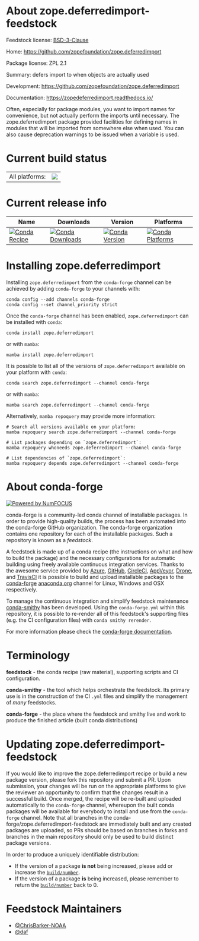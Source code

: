 About zope.deferredimport-feedstock
===================================

Feedstock license: [BSD-3-Clause](https://github.com/conda-forge/zope.deferredimport-feedstock/blob/main/LICENSE.txt)

Home: https://github.com/zopefoundation/zope.deferredimport

Package license: ZPL 2.1

Summary: defers import to when objects are actually used

Development: https://github.com/zopefoundation/zope.deferredimport

Documentation: https://zopedeferredimport.readthedocs.io/

Often, especially for package modules, you want to import names for
convenience, but not actually perform the imports until necessary.
The zope.deferredimport package provided facilities for defining
names in modules that will be imported from somewhere else when
used. You can also cause deprecation warnings to be issued when a
variable is used.


Current build status
====================


<table><tr><td>All platforms:</td>
    <td>
      <a href="https://dev.azure.com/conda-forge/feedstock-builds/_build/latest?definitionId=8755&branchName=main">
        <img src="https://dev.azure.com/conda-forge/feedstock-builds/_apis/build/status/zope.deferredimport-feedstock?branchName=main">
      </a>
    </td>
  </tr>
</table>

Current release info
====================

| Name | Downloads | Version | Platforms |
| --- | --- | --- | --- |
| [![Conda Recipe](https://img.shields.io/badge/recipe-zope.deferredimport-green.svg)](https://anaconda.org/conda-forge/zope.deferredimport) | [![Conda Downloads](https://img.shields.io/conda/dn/conda-forge/zope.deferredimport.svg)](https://anaconda.org/conda-forge/zope.deferredimport) | [![Conda Version](https://img.shields.io/conda/vn/conda-forge/zope.deferredimport.svg)](https://anaconda.org/conda-forge/zope.deferredimport) | [![Conda Platforms](https://img.shields.io/conda/pn/conda-forge/zope.deferredimport.svg)](https://anaconda.org/conda-forge/zope.deferredimport) |

Installing zope.deferredimport
==============================

Installing `zope.deferredimport` from the `conda-forge` channel can be achieved by adding `conda-forge` to your channels with:

```
conda config --add channels conda-forge
conda config --set channel_priority strict
```

Once the `conda-forge` channel has been enabled, `zope.deferredimport` can be installed with `conda`:

```
conda install zope.deferredimport
```

or with `mamba`:

```
mamba install zope.deferredimport
```

It is possible to list all of the versions of `zope.deferredimport` available on your platform with `conda`:

```
conda search zope.deferredimport --channel conda-forge
```

or with `mamba`:

```
mamba search zope.deferredimport --channel conda-forge
```

Alternatively, `mamba repoquery` may provide more information:

```
# Search all versions available on your platform:
mamba repoquery search zope.deferredimport --channel conda-forge

# List packages depending on `zope.deferredimport`:
mamba repoquery whoneeds zope.deferredimport --channel conda-forge

# List dependencies of `zope.deferredimport`:
mamba repoquery depends zope.deferredimport --channel conda-forge
```


About conda-forge
=================

[![Powered by
NumFOCUS](https://img.shields.io/badge/powered%20by-NumFOCUS-orange.svg?style=flat&colorA=E1523D&colorB=007D8A)](https://numfocus.org)

conda-forge is a community-led conda channel of installable packages.
In order to provide high-quality builds, the process has been automated into the
conda-forge GitHub organization. The conda-forge organization contains one repository
for each of the installable packages. Such a repository is known as a *feedstock*.

A feedstock is made up of a conda recipe (the instructions on what and how to build
the package) and the necessary configurations for automatic building using freely
available continuous integration services. Thanks to the awesome service provided by
[Azure](https://azure.microsoft.com/en-us/services/devops/), [GitHub](https://github.com/),
[CircleCI](https://circleci.com/), [AppVeyor](https://www.appveyor.com/),
[Drone](https://cloud.drone.io/welcome), and [TravisCI](https://travis-ci.com/)
it is possible to build and upload installable packages to the
[conda-forge](https://anaconda.org/conda-forge) [anaconda.org](https://anaconda.org/)
channel for Linux, Windows and OSX respectively.

To manage the continuous integration and simplify feedstock maintenance
[conda-smithy](https://github.com/conda-forge/conda-smithy) has been developed.
Using the ``conda-forge.yml`` within this repository, it is possible to re-render all of
this feedstock's supporting files (e.g. the CI configuration files) with ``conda smithy rerender``.

For more information please check the [conda-forge documentation](https://conda-forge.org/docs/).

Terminology
===========

**feedstock** - the conda recipe (raw material), supporting scripts and CI configuration.

**conda-smithy** - the tool which helps orchestrate the feedstock.
                   Its primary use is in the construction of the CI ``.yml`` files
                   and simplify the management of *many* feedstocks.

**conda-forge** - the place where the feedstock and smithy live and work to
                  produce the finished article (built conda distributions)


Updating zope.deferredimport-feedstock
======================================

If you would like to improve the zope.deferredimport recipe or build a new
package version, please fork this repository and submit a PR. Upon submission,
your changes will be run on the appropriate platforms to give the reviewer an
opportunity to confirm that the changes result in a successful build. Once
merged, the recipe will be re-built and uploaded automatically to the
`conda-forge` channel, whereupon the built conda packages will be available for
everybody to install and use from the `conda-forge` channel.
Note that all branches in the conda-forge/zope.deferredimport-feedstock are
immediately built and any created packages are uploaded, so PRs should be based
on branches in forks and branches in the main repository should only be used to
build distinct package versions.

In order to produce a uniquely identifiable distribution:
 * If the version of a package **is not** being increased, please add or increase
   the [``build/number``](https://docs.conda.io/projects/conda-build/en/latest/resources/define-metadata.html#build-number-and-string).
 * If the version of a package **is** being increased, please remember to return
   the [``build/number``](https://docs.conda.io/projects/conda-build/en/latest/resources/define-metadata.html#build-number-and-string)
   back to 0.

Feedstock Maintainers
=====================

* [@ChrisBarker-NOAA](https://github.com/ChrisBarker-NOAA/)
* [@daf](https://github.com/daf/)

